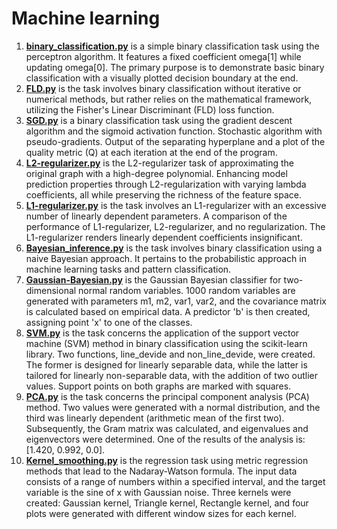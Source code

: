 # **Machine learning**
1. [**binary_classification.py**](Binary_Classification/binary_classification.py) is a simple binary classification task using the perceptron algorithm. It features a fixed coefficient omega[1] while updating omega[0]. The primary purpose is to demonstrate basic binary classification with a visually plotted decision boundary at the end.
2. [**FLD.py**](Binary_Classification/FLD.py) is the task involves binary classification without iterative or numerical methods, but rather relies on the mathematical framework, utilizing the Fisher's Linear Discriminant (FLD) loss function.
3. [**SGD.py**](Binary_Classification/SGD.py) is a binary classification task using the gradient descent algorithm and the sigmoid activation function. Stochastic algorithm with pseudo-gradients. Output of the separating hyperplane and a plot of the quality metric (Q) at each iteration at the end of the program.
4. [**L2-regularizer.py**](Overfitting/L2-regularizer.py) is the L2-regularizer task of approximating the original graph with a high-degree polynomial. Enhancing model prediction properties through L2-regularization with varying lambda coefficients, all while preserving the richness of the feature space.
5. [**L1-regularizer.py**](Overfitting/L1-regularizer.py) is the task involves an L1-regularizer with an excessive number of linearly dependent parameters. A comparison of the performance of L1-regularizer, L2-regularizer, and no regularization. The L1-regularizer renders linearly dependent coefficients insignificant.
6. [**Bayesian_inference.py**](Probabilistic/Bayesian_inference.py) is the task involves binary classification using a naive Bayesian approach. It pertains to the probabilistic approach in machine learning tasks and pattern classification.
7. [**Gaussian-Bayesian.py**](Probabilistic/Gaussian-Bayesian.py) is the Gaussian Bayesian classifier for two-dimensional normal random variables. 1000 random variables are generated with parameters m1, m2, var1, var2, and the covariance matrix is calculated based on empirical data. A predictor 'b' is then created, assigning point 'x' to one of the classes.
8. [**SVM.py**](Binary_Classification/SVM.py) is the task concerns the application of the support vector machine (SVM) method in binary classification using the scikit-learn library. Two functions, line_devide and non_line_devide, were created. The former is designed for linearly separable data, while the latter is tailored for linearly non-separable data, with the addition of two outlier values. Support points on both graphs are marked with squares.
9. [**PCA.py**](Overfitting/PCA.py) is the task concerns the principal component analysis (PCA) method. Two values were generated with a normal distribution, and the third was linearly dependent (arithmetic mean of the first two). Subsequently, the Gram matrix was calculated, and eigenvalues and eigenvectors were determined. One of the results of the analysis is: [1.420, 0.992, 0.0].
10. [**Kernel_smoothing.py**](Metric_regression_methods/Kernel_smoothing.py) is the regression task using metric regression methods that lead to the Nadaray-Watson formula. The input data consists of a range of numbers within a specified interval, and the target variable is the sine of x with Gaussian noise. Three kernels were created: Gaussian kernel, Triangle kernel, Rectangle kernel, and four plots were generated with different window sizes for each kernel.
